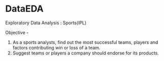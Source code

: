 # DataEDA
Exploratory Data Analysis : Sports(IPL)

Objective -
1) As a sports analysts, find out the most successful teams, players and factors
contributing win or loss of a team.
2) Suggest teams or players a company should endorse for its products.
           
